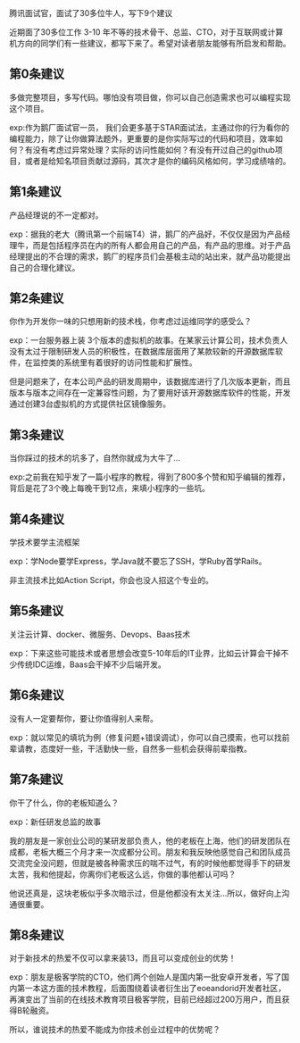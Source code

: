 腾讯面试官，面试了30多位牛人，写下9个建议

近期面了30多位工作 3-10 年不等的技术骨干、总监、CTO，对于互联网或计算机方向的同学们有一些建议，都写下来了。希望对读者朋友能够有所启发和帮助。

## 第0条建议

多做完整项目，多写代码。哪怕没有项目做，你可以自己创造需求也可以编程实现这个项目。

exp:作为鹅厂面试官一员， 我们会更多基于STAR面试法，主通过你的行为看你的编程能力，除了让你做算法题外，更重要的是你实际写过的代码和项目，效率如何？有没有考虑过异常处理？实际的访问性能如何？有没有开过自己的github项目，或者是给知名项目贡献过源码，其次才是你的编码风格如何，学习成绩啥的。

## 第1条建议

产品经理说的不一定都对。 

exp：据我的老大（腾讯第一个前端T4）讲，鹅厂的产品好，不仅仅是因为产品经理牛，而是包括程序员在内的所有人都会用自己的产品，有产品的思维。对于产品经理提出的不合理的需求，鹅厂的程序员们会基极主动的站出来，就产品功能提出自己的合理化建议。

## 第2条建议

你作为开发你一味的只想用新的技术栈，你考虑过运维同学的感受么？  

exp：一台服务器上装 3个版本的虚拟机的故事。在某家云计算公司，技术负责人没有太过于限制研发人员的积极性，在数据库层面用了某款较新的开源数据库软件，在监控类的系统里有着很好的访问性能和扩展性。 

但是问题来了，在本公司产品的研发周期中，该数据库进行了几次版本更新，而且版本与版本之间存在一定兼容性问题，为了要用好该开源数据库软件的性能，开发通过创建3台虚拟机的方式提供社区镜像服务。

## 第3条建议

当你踩过的技术的坑多了，自然你就成为大牛了...  

exp:之前我在知乎发了一篇小程序的教程，得到了800多个赞和知乎编辑的推荐，背后是花了3个晚上每晚干到12点，来填小程序的一些坑。

## 第4条建议

学技术要学主流框架

exp：学Node要学Express，学Java就不要忘了SSH，学Ruby首学Rails。

非主流技术比如Action Script，你会也没人招这个专业的。

## 第5条建议

关注云计算、docker、微服务、Devops、Baas技术

exp：下来这些可能技术或者思想会改变5-10年后的IT业界，比如云计算会干掉不少传统IDC运维，Baas会干掉不少后端开发。

## 第6条建议

没有人一定要帮你，要让你值得别人来帮。

exp：就以常见的填坑为例（修复问题+错误调试），你可以自己摸索，也可以找前辈请教，态度好一些，干活勤快一些，自然多一些机会获得前辈指教。

## 第7条建议

你干了什么，你的老板知道么？

exp：新任研发总监的故事

我的朋友是一家创业公司的某研发部负责人，他的老板在上海，他们的研发团队在成都，老板大概三个月才来一次成都分公司。朋友和我反映他感觉自己和团队成员交流完全没问题，但就是被各种需求压的喘不过气，有的时候他都觉得手下的研发太苦，我和他提起，你离你们老板这么远，你做的事他都认可吗？

他说还真是，这块老板似乎多次暗示过，但是他都没有太关注...所以，做好向上沟通很重要。

## 第8条建议

对于新技术的热爱不仅可以拿来装13，而且可以变成创业的优势！

exp：朋友是极客学院的CTO，他们两个创始人是国内第一批安卓开发者，写了国内第一本这方面的技术教程，后面围绕着读者衍生出了eoeandorid开发者社区，再演变出了当前的在线技术教育项目极客学院，目前已经超过200万用户，而且获得B轮融资。

所以，谁说技术的热爱不能成为你技术创业过程中的优势呢？

